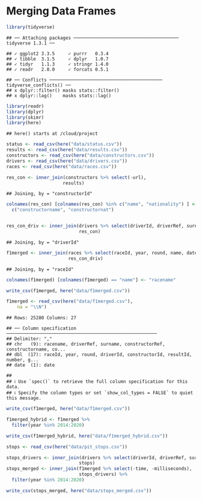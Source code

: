 Merging Data Frames
================

``` r
library(tidyverse)
```

    ## ── Attaching packages ─────────────────────────────────────── tidyverse 1.3.1 ──

    ## ✓ ggplot2 3.3.5     ✓ purrr   0.3.4
    ## ✓ tibble  3.1.5     ✓ dplyr   1.0.7
    ## ✓ tidyr   1.1.3     ✓ stringr 1.4.0
    ## ✓ readr   2.0.0     ✓ forcats 0.5.1

    ## ── Conflicts ────────────────────────────────────────── tidyverse_conflicts() ──
    ## x dplyr::filter() masks stats::filter()
    ## x dplyr::lag()    masks stats::lag()

``` r
library(readr)
library(dplyr)
library(skimr)
library(here)
```

    ## here() starts at /cloud/project

``` r
status <- read_csv(here("data/status.csv"))
results <- read_csv(here("data/results.csv"))
constructors <- read_csv(here("data/constructors.csv"))
drivers <- read_csv(here("data/drivers.csv"))
races <- read_csv(here("data/races.csv"))
```

``` r
res_con <- inner_join(constructors %>% select(-url), 
                     results)
```

    ## Joining, by = "constructorId"

``` r
colnames(res_con) [colnames(res_con) %in% c("name", "nationality") ] <- 
  c("constructorname", "constructornat")


res_con_driv <- inner_join(drivers %>% select(driverId, driverRef, surname),
                           res_con)
```

    ## Joining, by = "driverId"

``` r
f1merged <- inner_join(races %>% select(raceId, year, round, name, date),
                       res_con_driv)
```

    ## Joining, by = "raceId"

``` r
colnames(f1merged) [colnames(f1merged) == "name"] <- "racename"

write_csv(f1merged, here("data/f1merged.csv"))
```

``` r
f1merged <- read_csv(here("data/f1merged.csv"), 
    na = "\\N")
```

    ## Rows: 25280 Columns: 27

    ## ── Column specification ────────────────────────────────────────────────────────
    ## Delimiter: ","
    ## chr   (9): racename, driverRef, surname, constructorRef, constructorname, co...
    ## dbl  (17): raceId, year, round, driverId, constructorId, resultId, number, g...
    ## date  (1): date

    ## 
    ## ℹ Use `spec()` to retrieve the full column specification for this data.
    ## ℹ Specify the column types or set `show_col_types = FALSE` to quiet this message.

``` r
write_csv(f1merged, here("data/f1merged.csv"))

f1merged_hybrid <- f1merged %>%
  filter(year %in% 2014:2020)

write_csv(f1merged_hybrid, here("data/f1merged_hybrid.csv"))
```

``` r
stops <- read_csv(here("data/pit_stops.csv")) 

stops_drivers <- inner_join(drivers %>% select(driverId, driverRef, surname),
                           stops)
stops_merged <- inner_join(f1merged %>% select(-time, -milliseconds),
                           stops_drivers) %>%
  filter(year %in% 2014:2020)

write_csv(stops_merged, here("data/stops_merged.csv"))
```
